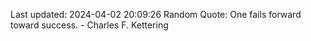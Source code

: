 Last updated: 2024-04-02 20:09:26
Random Quote: One fails forward toward success. - Charles F. Kettering